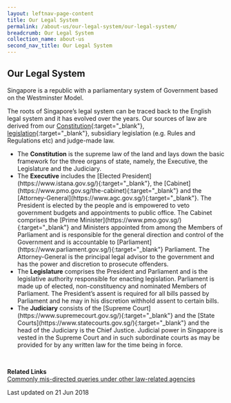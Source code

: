 ```yaml
---
layout: leftnav-page-content
title: Our Legal System
permalink: /about-us/our-legal-system/our-legal-system/
breadcrumb: Our Legal System
collection_name: about-us
second_nav_title: Our Legal System
---
```


Our Legal System
---

Singapore is a republic with a parliamentary system of Government based on the Westminster Model.

The roots of Singapore’s legal system can be traced back to the English legal system and it has evolved over the years. Our sources of law are derived from our [Constitution](https://sso.agc.gov.sg/Act/CONS1963){:target="_blank"}, [legislation](https://sso.agc.gov.sg/){:target="_blank"}, subsidiary legislation (e.g. Rules and Regulations etc) and judge-made law.

<ul>
  <li>The <b>Constitution</b> is the supreme law of the land and lays down the basic framework for the three organs of state, namely, the Executive, the Legislature and the Judiciary.</li>
  <li>The <b>Executive</b> includes the [Elected President](https://www.istana.gov.sg/){:target="_blank"}, the [Cabinet](https://www.pmo.gov.sg/the-cabinet){:target="_blank"} and the [Attorney-General](https://www.agc.gov.sg/){:target="_blank"}. The President is elected by the people and is empowered to veto government budgets and appointments to public office. The Cabinet comprises the [Prime Minister](https://www.pmo.gov.sg/){:target="_blank"} and Ministers appointed from among the Members of Parliament and is responsible for the general direction and control of the Government and is accountable to [Parliament](https://www.parliament.gov.sg/){:target="_blank"} Parliament</a>. The Attorney-General is the principal legal advisor to the government and has the power and discretion to prosecute offenders.</li>
  <li>The <b>Legislature</b> comprises the President and Parliament and is the legislative authority responsible for enacting legislation. Parliament is made up of elected, non-constituency and nominated Members of Parliament. The President’s assent is required for all bills passed by Parliament and he may in his discretion withhold assent to certain bills.</li>
  <li>The <b>Judiciary</b> consists of the [Supreme Court](https://www.supremecourt.gov.sg/){:target="_blank"} and the [State Courts](https://www.statecourts.gov.sg/){:target="_blank"} and the head of the Judiciary is the Chief Justice. Judicial power in Singapore is vested in the Supreme Court and in such subordinate courts as may be provided for by any written law for the time being in force.</li>
</ul><br>

**Related Links**<br>
[Commonly mis-directed queries under other law-related agencies](/about-us/our-legal-system/queries-under-other-law-related-agencies/)

<p class="right-side-updated">Last updated on 21 Jun 2018</p>
